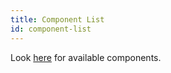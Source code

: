 ```yaml
---
title: Component List
id: component-list
---
```


Look [here](https://github.com/oneops/circuit-oneops-1/tree/master/components)
for available components.
